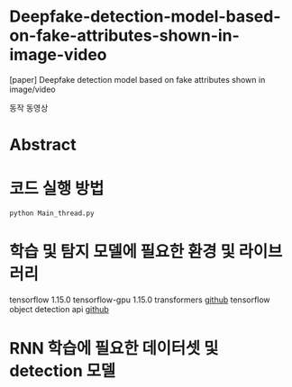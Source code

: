 # Deepfake-detection-model-based-on-fake-attributes-shown-in-image-video
[paper] Deepfake detection model based on fake attributes shown in image/video

동작 동영상 

# Abstract

# 코드 실행 방법
<pre><code>python Main_thread.py</code></pre>


# 학습 및 탐지 모델에 필요한 환경 및 라이브러리
tensorflow 1.15.0
tensorflow-gpu 1.15.0
transformers [github](https://github.com/huggingface/transformers)
tensorflow object detection api [github](https://github.com/tensorflow/models/tree/master/research/object_detection)



# RNN 학습에 필요한 데이터셋 및 detection 모델
